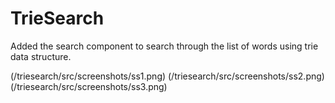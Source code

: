 # TrieSearch

Added the search component to search through the list of words using trie data structure.

(/triesearch/src/screenshots/ss1.png)
(/triesearch/src/screenshots/ss2.png)
(/triesearch/src/screenshots/ss3.png)
